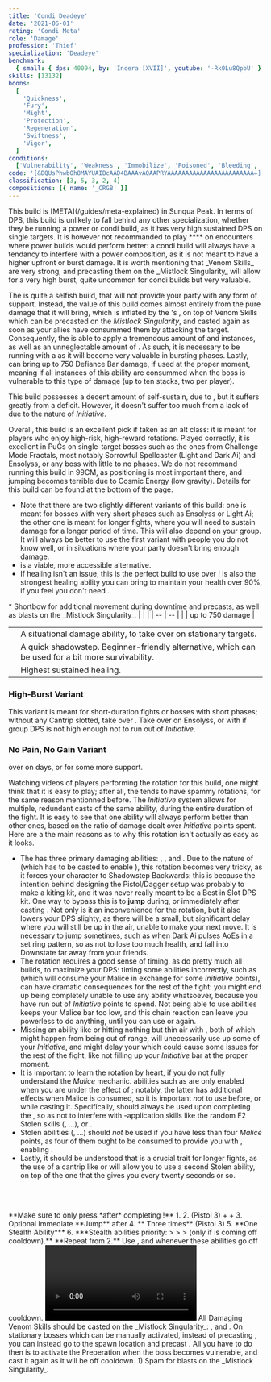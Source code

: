```yaml
---
title: 'Condi Deadeye'
date: '2021-06-01'
rating: 'Condi Meta'
role: 'Damage'
profession: 'Thief'
specialization: 'Deadeye'
benchmark:
  { small: { dps: 40094, by: 'Incera [XVII]', youtube: '-Rk0Lu8QpbU' } }
skills: [13132]
boons:
  [
    'Quickness',
    'Fury',
    'Might',
    'Protection',
    'Regeneration',
    'Swiftness',
    'Vigor',
  ]
conditions:
  ['Vulnerability', 'Weakness', 'Immobilize', 'Poisoned', 'Bleeding', 'Torment']
code: '[&DQUsPhwbOh8MAYUAIBcAAD4BAAAvAQAAPRYAAAAAAAAAAAAAAAAAAAAAAAA=]'
classification: [3, 5, 3, 2, 4]
compositions: [{ name: '_CRGB' }]
---
```


<Message>
This build is [META](/guides/meta-explained) in Sunqua Peak. In terms of DPS, this build is unlikely to fall behind any other specialization, whether they be running a power or condi build, as it has very high sustained DPS on single targets. It is however not recommanded to play **<Specialization text="Condi Deadeye" name="Deadeye"/>** on encounters where power builds would perform better: a condi build will always have a tendancy to interfere with a power composition, as it is not meant to have a higher upfront or burst damage. It is worth mentioning that _Venom Skills_ are very strong, and precasting them on the _Mistlock Singularity_ will allow for a very high burst, quite uncommon for condi builds but very valuable.
</Message>

The **<Specialization text="Condi Deadeye" name="Deadeye"/>** is quite a selfish build, that will not provide your party with any form of support. Instead, the value of this build comes almost entirely from the pure damage that it will bring, which is inflated by the **<Specialization text="Condi Soulbeast" name="Soulbeast"/>**'s <Skill id="40498"/>, on top of Venom Skills which can be precasted on the _Mistlock Singularity_, and casted again as soon as your allies have consummed them by attacking the target. Consequently, the **<Specialization text="Condi Deadeye" name="Deadeye"/>** is able to apply a tremendous amount of <Condition name="Poisoned"/> and <Condition name="Bleeding"/> instances, as well as an unneglectable amount of <Condition name="Torment"/>. As such, it is necessary to be running with a <Item id="44944"/> as it will become very valuable in bursting phases. Lastly, <Skill id="13132"/> can bring up to 750 Defiance Bar damage, if used at the proper moment, meaning if all instances of this ability are consummed when the boss is vulnerable to this type of damage (up to ten stacks, two per player).

This build possesses a decent amount of self-sustain, due to <Trait id="2111"/>, but it suffers greatly from a <Boon name="Quickness"/> deficit. However, it doesn't suffer too much from a lack of <Boon name="Alacrity"/> due to the nature of _Initiative_.

Overall, this build is an excellent pick if taken as an alt class: it is meant for players who enjoy high-risk, high-reward rotations. Played correctly, it is excellent in PuGs on single-target bosses such as the ones from Challenge Mode Fractals, most notably Sorrowful Spellcaster (Light and Dark Ai) and Ensolyss, or any boss with little to no phases. We do not recommand running this build in 99CM, as positioning is most important there, and jumping <Skill name="shadowstrike"/> becomes terrible due to Cosmic Energy (low gravity). Details for this build can be found at the bottom of the page.

<Divider text="Equipment"/>

- Note that there are two slightly different variants of this build: one is meant for bosses with very short phases such as Ensolyss or Light Ai; the other one is meant for longer fights, where you will need to sustain damage for a longer period of time. This will also depend on your group. It will always be better to use the first variant with people you do not know well, or in situations where your party doesn't bring enough damage.
- <Item name="afflicted"/> is a viable, more accessible alternative.
- If healing isn't an issue, this is the perfect build to use <Item name="writofmasterfulmalice"/> over <Item name="tuningicicle"/> ! <Skill name="signetofmalice"/> is also the strongest healing ability you can bring to maintain your health over 90%, if you feel you don't need <Skill name="hideinshadows"/>.
  <Grid>
  <GridItem sm="4">
  <Armor weight="Medium" helmAffix="Viper" helmRune="Nightmare" shouldersAffix="Viper" shouldersRune="Nightmare" coatAffix="Viper" coatRune="Nightmare" glovesAffix="Viper" glovesRune="Nightmare" leggingsAffix="Viper" leggingsRune="Nightmare" bootsAffix="Viper" bootsRune="Nightmare" helmInfusionId="49432" shouldersInfusionId="49432" coatInfusionId="49432" glovesInfusionId="49432" leggingsInfusionId="49432" bootsInfusionId="49432" />
  </GridItem>

<GridItem sm="4">
<Weapons weapon1MainType="Pistol" weapon1MainAffix="Viper" weapon1MainSigil1="Malice" weapon1OffType="Dagger" weapon1OffAffix="Viper" weapon1OffSigil="bursting"   weapon2MainType="shortbow" weapon1MainInfusion1Id="49432" weapon1OffInfusionId="49432"/>

<Card title="Swap Weapons">
* Shortbow for additional movement during downtime and <Item name="doom"/> precasts, as well as <Boon name="might"/> blasts on the _Mistlock Singularity_.
</Card>
</GridItem>

<GridItem sm="4">
<BackAndTrinkets backItemAffix="Viper" accessory1Affix="Viper" accessory2Affix="Viper" amuletAffix="Viper" ring1Affix="Viper" ring2Affix="Viper" backItemInfusion1Id="49432" backItemInfusion2Id="49432" accessory1InfusionId="49432" accessory2InfusionId="49432" ring1Infusion1Id="49432" ring1Infusion2Id="49432" ring1Infusion3Id="49432" ring2Infusion1Id="49432" ring2Infusion2Id="49432" ring2Infusion3Id="49432"/>

<Consumables foodId="86997" utilityId="77567" infusionId="37130"/>

</GridItem>
</Grid>

<Divider text="Build"/>

<Grid>
<GridItem sm="7">
<Traits traits1="Trickery" traits1Selected="Burst of Agility, Pressure Striking, Deadly Ambush" traits2="Deadly Arts" traits2Selected="Deadly Ambition, Panic Strike, Potent Poison" traits3="Deadeye" traits3Selected="One in the Chamber, Premeditation, Maleficent Seven"/>

<Card title="Defiance Bar Damage">
| | |
| -- | -- |
| <Skill id="13132"/> | up to 750 damage |

</Card>
</GridItem>

<GridItem sm="5">
<Skills heal="Hide in Shadows" utility1="Mercy" utility2="Skale Venom"  utility3="Spider Venom" elite="Shadow Meld"/>

<Card title="Situational Skills">

|                                                           |                                                                                                    |
| --------------------------------------------------------- | -------------------------------------------------------------------------------------------------- |
| <Skill id="13026" size="big" disableText/>                | A situational damage ability, to take over <Skill name="devourervenom"/> on stationary targets.    |
| <Skill name="infiltratorssignet" size="big" disableText/> | A quick shadowstep. Beginner-friendly alternative, which can be used for a bit more survivability. |
| <Skill name="signetofmalice" size="big" disableText/>     | Highest sustained healing.                                                                         |

</Card>
</GridItem>
</Grid>

<Divider text="Build Variants"/>

### High-Burst Variant

This variant is meant for short-duration fights or bosses with short phases; without any Cantrip slotted, take <Trait name="maliciousintent"/> over <Trait name="oneinthechamber"/>. Take <Skill id="13026"/> over <Skill name="devourervenom"/> on Ensolyss, or <Skill name="mercy"/> with <Trait name="oneinthechamber"/> if group DPS is not high enough not to run out of _Initiative_.
<Grid>
<GridItem sm="4">
<Skills unembossed heal="Hide in Shadows" utility1="Devourer Venom" utility2="Skale Venom"  utility3="Spider Venom" elite="Basilisk Venom"/>
</GridItem>
<GridItem sm="8">
<Traits unembossed traits1="Deadeye" traits1Selected="Malicious Intent, Premeditation, Maleficent Seven" />
</GridItem>
</Grid>

### No Pain, No Gain Variant

<Trait id="1277"/> over <Trait id="1190"/> on <Instability name="No Pain, No Gain"/> days, or for some more support.

<Grid>
<GridItem sm="4">
<Skills  unembossed heal="Hide in Shadows" utility1="Mercy" utility2="Skale Venom"  utility3="Spider Venom" elite="Shadow Meld"/>

</GridItem>
<GridItem sm="8">
<Traits unembossed traits1="Trickery" traits1Selected="Burst of Agility, Bountiful Theft, Deadly Ambush" />
</GridItem>
</Grid>

<Divider text="Details"/>

Watching videos of players performing the rotation for this build, one might think that it is easy to play; after all, the **<Specialization text="Thief" name="Thief"/>** tends to have spammy rotations, for the same reason mentionned before. The _Initiative_ system allows for multiple, redundant casts of the same ability, during the entire duration of the fight. It is easy to see that one ability will always perform better than other ones, based on the ratio of damage dealt over _Initiative_ points spent. Here are a the main reasons as to why this rotation isn't actually as easy as it looks.

- The **<Specialization text="Condi Deadeye" name="Deadeye"/>** has three primary damaging abilities: <Skill id="50466"/>, <Skill id="59526"/>, and <Skill id="13010"/>. Due to the nature of <Skill id="13010"/> (which has to be casted to enable <Skill id="59526"/>), this rotation becomes very tricky, as it forces your character to Shadowstep Backwards: this is because the intention behind designing the Pistol/Dagger setup was probably to make a kiting kit, and it was never really meant to be a Best in Slot DPS kit. One way to bypass this is to **jump** during, or immediately after casting <Skill id="13010"/>. Not only is it an inconvenience for the rotation, but it also lowers your DPS slighty, as there will be a small, but significant delay where you will still be up in the air, unable to make your next move. It is necessary to jump <Skill id="13010"/> sometimes, such as when Dark Ai pulses AoEs in a set ring pattern, so as not to lose too much health, and fall into Downstate far away from your friends.
- The rotation requires a good sense of timing, as do pretty much all **<Specialization text="Deadeye" name="Deadeye"/>** builds, to maximize your DPS: timing some abilities incorrectly, such as <Skill id="41372"/> (which will consume your Malice in exchange for some _Initiative_ points), can have dramatic consequences for the rest of the fight: you might end up being completely unable to use any ability whatsoever, because you have run out of _Initiative_ points to spend. Not being able to use abilities keeps your Malice bar too low, and this chain reaction can leave you powerless to do anything, until you can use <Skill name="mercy"/> or <Skill name="deadeyesmark"/> again.
- Missing an ability like <Skill name="shadowstrike"/> or hitting nothing but thin air with <Skill name="repeater"/>, both of which might happen from being out of range, will unecessarily use up some of your _Initiative_, and might delay your <Trait id="2111"/> which could cause some issues for the rest of the fight, like not filling up your _Initiative_ bar at the proper moment.
- It is important to learn the rotation by heart, if you do not fully understand the _Malice_ mechanic. abilities such as <Skill id="50466"/> are only enabled when you are under the effect of <Effect name="Stealth"/>; notably, the latter has additional effects when Malice is consumed, so it is important _not_ to use <Skill name="mercy"/> before, or while casting it. Specifically, <Skill name="mercy"/> should always be used upon completing the <Skill id="50466"/>, so as not to interfere with <Effect name="stealth"/>-application skills like the random F2 Stolen skills (<Skill name="stealtime"/>, ...), <Skill name="hideinshadows"/> or <Skill name="shadowmeld"/>.
- Stolen abilities (<Skill name="stealhealth"/>, <Skill name="stealstrength"/>...) should _not_ be used if you have less than four _Malice_ points, as four of them ought to be consumed to provide you with <Effect name="Stealth"/>, enabling <Skill id="50466"/>.
- Lastly, it should be understood that <Trait id="2136"/> is a crucial trait for longer fights, as the use of a cantrip like <Skill name="shadowmeld"/> or <Skill name="Mercy"/> will allow you to use a second Stolen ability, on top of the one that the <Skill name="deadeyesmark"/> gives you every twenty seconds or so.

<br/><br/>
<Divider text="Rotation / Skill usage"/>

<Grid>
<GridItem sm="6">
<Card title="Rotation">
<Message>
**Make sure to only press <Skill name="mercy"/> *after* completing <Skill name="malicioussneakattack"/> !**
</Message>
1. <Skill name="deadeyesmark"/>
2. <Skill name="Shadow Strike"/> (Pistol 3) + <Skill name="Skale Venom"/> + <Skill name="Spider Venom"/>
3. Optional Immediate **Jump** after <Skill name="Shadow Strike"/>
4. **<Skill name="Repeater"/> Three times** (Pistol 3)
5. **One Stealth Ability***
6. <Skill name="malicioussneakattack"/>
<Message>
 ***Stealth abilities priority: <Skill name="stealtime"/> > <Skill name="hideinshadows"/> > <Skill name="shadowmeld"/> > <Skill name="cloakanddagger"/>(only if <Skill name="deadeyesmark"/> is coming off cooldown).**
</Message>
**Repeat from 2.** Use <Skill name="deadeyesmark"/>, <Skill name="skalevenom"/> and <Skill name="spidervenom"/> whenever these abilities go off cooldown.

</Card>
</GridItem>
<GridItem sm="6">
<Card title="Golem rotation">
<Video youtube="-Rk0Lu8QpbU" caption="by Incera" />
</Card>
<Card title="Precasting">
All Damaging Venom Skills should be casted on the _Mistlock Singularity_: 
<Skill name="Skale Venom"/>, <Skill name="Spider Venom"/> and <Skill name="Devourer Venom"/>. On stationary bosses which can be manually activated, instead of precasting <Skill name="Devourer Venom"/>, you can instead go to the spawn location and precast <Skill name="preparethousandneedles"/>. All you have to do then is to activate the Preperation when the boss becomes vulnerable, and cast it again as it will be off cooldown.
1) Spam <Skill name="clusterbomb"/> for <Boon name="might"/> blasts on the _Mistlock Singularity_.
</Card>
</GridItem>
</Grid>
